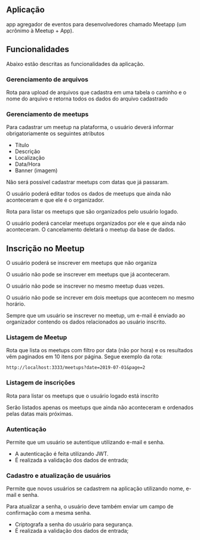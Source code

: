 ## Aplicação

app agregador de eventos para desenvolvedores chamado Meetapp (um acrônimo à Meetup + App).

## Funcionalidades

Abaixo estão descritas as funcionalidades da aplicação.

### Gerenciamento de arquivos

Rota para upload de arquivos que cadastra em uma tabela o caminho e o nome do arquivo e retorna todos os dados do arquivo cadastrado

### Gerenciamento de meetups

Para cadastrar um meetup na plataforma, o usuário deverá informar obrigatoriamente os seguintes atributos
- Título
- Descrição
- Localização
- Data/Hora
- Banner (imagem)

Não será possível cadastrar meetups com datas que já passaram.

O usuário poderá editar todos os dados de meetups que ainda não aconteceram e que ele é o organizador.

Rota para listar os meetups que são organizados pelo usuário logado.

O usuário poderá cancelar meetups organizados por ele e que ainda não aconteceram. O cancelamento deletará o meetup da base de dados.

## Inscrição no Meetup

O usuário poderá se inscrever em meetups que não organiza

O usuário não pode se inscrever em meetups que já aconteceram.

O usuário não pode se inscrever no mesmo meetup duas vezes.

O usuário não pode se increver em dois meetups que acontecem no mesmo horário.

Sempre que um usuário se inscrever no meetup, um e-mail é enviado ao organizador contendo os dados relacionados ao usuário inscrito.

### Listagem de Meetup

Rota que lista os meetups com filtro por data (não por hora) e os resultados vêm paginados em 10 itens por página. Segue exemplo da rota:

```
http://localhost:3333/meetups?date=2019-07-01&page=2
```

### Listagem de inscrições

Rota para listar os meetups que o usuário logado está inscrito

Serão listados apenas os meetups que ainda não aconteceram e ordenados pelas datas mais próximas.

### Autenticação

Permite que um usuário se autentique utilizando e-mail e senha.

- A autenticação é feita utilizando JWT.
- É realizada a validação dos dados de entrada;

### Cadastro e atualização de usuários

Permite que novos usuários se cadastrem na aplicação utilizando nome, e-mail e senha.

Para atualizar a senha, o usuário deve também enviar um campo de confirmação com a mesma senha.

- Criptografa a senha do usuário para segurança.
- É realizada a validação dos dados de entrada;
